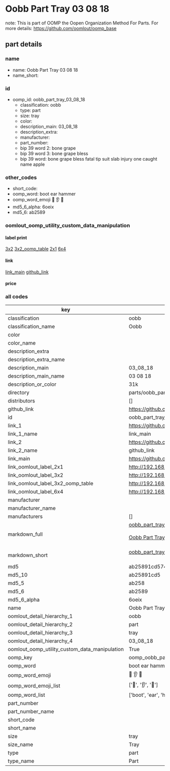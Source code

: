 # Oobb Part Tray 03 08 18  

note: This is part of OOMP the Oopen Organization Method For Parts. For more details: https://github.com/oomlout/oomp_base

##  part details





### name
* name: Oobb Part Tray 03 08 18
* name_short: 
### id
* oomp_id: oobb_part_tray_03_08_18
  * classification: oobb
  * type: part
  * size: tray
  * color: 
  * description_main: 03_08_18
  * description_extra: 
  * manufacturer: 
  * part_number: 
  * bip 39 word 2: bone grape
  * bip 39 word 3: bone grape bless
  * bip 39 word: bone grape bless fatal tip suit slab injury one caught name apple

### other_codes
* short_code: 
* oomp_word: boot ear hammer
* oomp_word_emoji :boot: :ear: :hammer:
* md5_6_alpha: 6oeix
* md5_6: ab2589






### oomlout_oomp_utility_custom_data_manipulation
#### label print
[3x2](http://192.168.1.245:1112/?label=oomp%206oeix)
[3x2_oomp_table](http://192.168.1.107:1112/?label=oomp%206oeix)
[2x1](http://192.168.1.242:1112/?label=oomp%206oeix)
[6x4](http://192.168.1.55:1112/?label=oomp%206oeix)    

#### link

[link_main](https://github.com/oomlout/oomlout_oomp_current_version_messy/tree/main/parts/oobb_part_tray_03_08_18) [github_link](https://github.com/oomlout/oomlout_oomp_part_src/tree/main/parts/oobb_part_tray_03_08_18)                             

#### price







### all codes 
| key | value |  
| --- | --- |  
| classification | oobb |  
| classification_name | Oobb |  
| color |  |  
| color_name |  |  
| description_extra |  |  
| description_extra_name |  |  
| description_main | 03_08_18 |  
| description_main_name | 03 08 18 |  
| description_or_color | 31k |  
| directory | parts/oobb_part_tray_03_08_18 |  
| distributors | [] |  
| github_link | https://github.com/oomlout/oomlout_oomp_part_src/tree/main/parts/oobb_part_tray_03_08_18 |  
| id | oobb_part_tray_03_08_18 |  
| link_1 | https://github.com/oomlout/oomlout_oomp_current_version_messy/tree/main/parts/oobb_part_tray_03_08_18 |  
| link_1_name | link_main |  
| link_2 | https://github.com/oomlout/oomlout_oomp_part_src/tree/main/parts/oobb_part_tray_03_08_18 |  
| link_2_name | github_link |  
| link_main | https://github.com/oomlout/oomlout_oomp_current_version_messy/tree/main/parts/oobb_part_tray_03_08_18 |  
| link_oomlout_label_2x1 | http://192.168.1.242:1112/?label=oomp%206oeix |  
| link_oomlout_label_3x2 | http://192.168.1.245:1112/?label=oomp%206oeix |  
| link_oomlout_label_3x2_oomp_table | http://192.168.1.107:1112/?label=oomp%206oeix |  
| link_oomlout_label_6x4 | http://192.168.1.55:1112/?label=oomp%206oeix |  
| manufacturer |  |  
| manufacturer_name |  |  
| manufacturers | [] |  
| markdown_full | [oobb_part_tray_03_08_18](https://github.com/oomlout/oomlout_oomp_current_version_messy/tree/main/parts/oobb_part_tray_03_08_18)<br>[](https://github.com/oomlout/oomlout_oomp_current_version_messy/tree/main/parts/oobb_part_tray_03_08_18)<br>[Oobb Part Tray 03 08 18](https://github.com/oomlout/oomlout_oomp_current_version_messy/tree/main/parts/oobb_part_tray_03_08_18)<br><br> |  
| markdown_short | [oobb_part_tray_03_08_18](https://github.com/oomlout/oomlout_oomp_current_version_messy/tree/main/parts/oobb_part_tray_03_08_18)<br><br> |  
| md5 | ab25891cd574395f647145382f5970ca |  
| md5_10 | ab25891cd5 |  
| md5_5 | ab258 |  
| md5_6 | ab2589 |  
| md5_6_alpha | 6oeix |  
| name | Oobb Part Tray 03 08 18 |  
| oomlout_detail_hierarchy_1 | oobb |  
| oomlout_detail_hierarchy_2 | part |  
| oomlout_detail_hierarchy_3 | tray |  
| oomlout_detail_hierarchy_4 | 03_08_18 |  
| oomlout_oomp_utility_custom_data_manipulation | True |  
| oomp_key | oomp_oobb_part_tray_03_08_18 |  
| oomp_word | boot ear hammer |  
| oomp_word_emoji | :boot: :ear: :hammer: |  
| oomp_word_emoji_list | [':boot:', ':ear:', ':hammer:'] |  
| oomp_word_list | ['boot', 'ear', 'hammer'] |  
| part_number |  |  
| part_number_name |  |  
| short_code |  |  
| short_name |  |  
| size | tray |  
| size_name | Tray |  
| type | part |  
| type_name | Part |  
